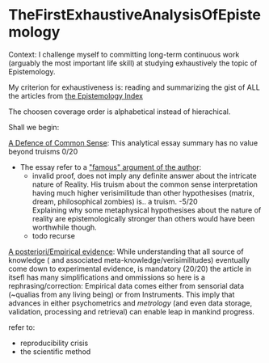 # TheFirstExhaustiveAnalysisOfEpistemology

Context: I challenge myself to committing long-term continuous work (arguably the most important life skill) at studying exhaustively the topic of Epistemology.

My criterion for exhaustiveness is: reading and summarizing the gist of ALL the articles from [the Epistemology Index](https://en.wikipedia.org/wiki/Index_of_epistemology_articles)

The choosen coverage order is alphabetical instead of hierachical.

Shall we begin:

[A Defence of Common Sense](https://en.wikipedia.org/wiki/A_Defence_of_Common_Sense):
This analytical essay summary has no value beyond truisms 0/20
  * The essay refer to a ["famous" argument of the author](https://en.wikipedia.org/wiki/Here_is_one_hand):
    * invalid proof, does not imply any definite answer about the intricate nature of Reality. His truism about the common sense      interpretation having much higher verisimilitude than other hypothesises (matrix, dream, philosophical zombies) is.. a truism. -5/20   
    Explaining why some metaphysical hypothesises about the nature of reality are epistemologically stronger than others would have been worthwhile though.
    * todo recurse
 
[A posteriori/Empirical evidence](https://en.wikipedia.org/wiki/Empirical_evidence):
While understanding that all source of knowledge ( and associated meta-knowledge/verisimilitudes) eventually come down to experimental evidence, is mandatory (20/20) the article in itsefl has many simplifications and ommissions so here is a rephrasing/correction:
Empirical data comes either from sensorial data (~qualias from any living being) or from Instruments. This imply that advances in either psychometrics and *metrology* (and even data storage, validation, processing and retrieval) can enable leap in mankind progress.

 refer to:
  * reproducibility crisis
  * the scientific method
